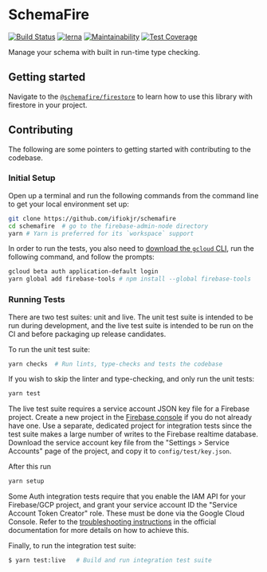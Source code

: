 # SchemaFire

[![Build Status](https://travis-ci.com/ifiokjr/schemafire.svg?branch=master)](https://travis-ci.org/ifiokjr/schemafire) [![lerna](https://img.shields.io/badge/maintained%20with-lerna-cc00ff.svg)](https://lernajs.io/) [![Maintainability](https://api.codeclimate.com/v1/badges/bde2fc9e3dec543a875a/maintainability)](https://codeclimate.com/github/ifiokjr/schemafire/maintainability) [![Test Coverage](https://api.codeclimate.com/v1/badges/bde2fc9e3dec543a875a/test_coverage)](https://codeclimate.com/github/ifiokjr/schemafire/test_coverage)

Manage your schema with built in run-time type checking.

## Getting started

Navigate to the [`@schemafire/firestore`](./@schemafire/firestore/README.md) to learn how to use this library with firestore in your project.

## Contributing

The following are some pointers to getting started with contributing to the codebase.

### Initial Setup

Open up a terminal and run the following commands from the command line to get your local environment set up:

```bash
git clone https://github.com/ifiokjr/schemafire
cd schemafire  # go to the firebase-admin-node directory
yarn # Yarn is preferred for its `workspace` support
```

In order to run the tests, you also need to
[download the `gcloud` CLI](https://cloud.google.com/sdk/downloads), run the following command, and
follow the prompts:

```bash
gcloud beta auth application-default login
yarn global add firebase-tools # npm install --global firebase-tools
```

### Running Tests

There are two test suites: unit and live. The unit test suite is intended to be run during
development, and the live test suite is intended to be run on the CI and before packaging up release
candidates.

To run the unit test suite:

```bash
yarn checks  # Run lints, type-checks and tests the codebase
```

If you wish to skip the linter and type-checking, and only run the unit tests:

```bash
yarn test
```

The live test suite requires a service account JSON key file for a Firebase
project. Create a new project in the [Firebase console](https://console.firebase.google.com) if
you do not already have one. Use a separate, dedicated project for integration tests since the
test suite makes a large number of writes to the Firebase realtime database. Download the service
account key file from the "Settings > Service Accounts" page of the project, and copy it to
`config/test/key.json`.

After this run

```bash
yarn setup
```

Some Auth integration tests require that you enable the IAM API for your Firebase/GCP project,
and grant your service account ID the "Service Account Token Creator" role. These must be done
via the Google Cloud Console. Refer to the
[troubleshooting instructions](https://firebase.google.com/docs/auth/admin/create-custom-tokens#troubleshooting)
in the official documentation for more details on how to achieve this.

Finally, to run the integration test suite:

```bash
$ yarn test:live   # Build and run integration test suite
```
